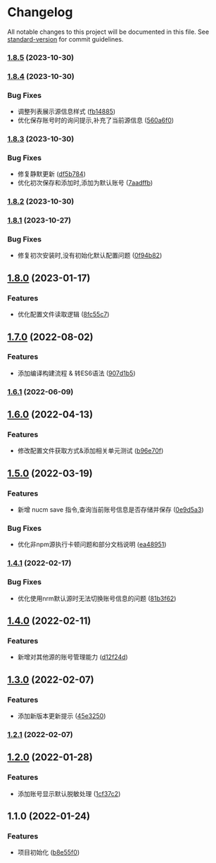 # Changelog

All notable changes to this project will be documented in this file. See [standard-version](https://github.com/conventional-changelog/standard-version) for commit guidelines.

### [1.8.5](https://github.com/beezen/nucm/compare/v1.8.4...v1.8.5) (2023-10-30)

### [1.8.4](https://github.com/beezen/nucm/compare/v1.8.3...v1.8.4) (2023-10-30)


### Bug Fixes

* 调整列表展示源信息样式 ([fb14885](https://github.com/beezen/nucm/commit/fb14885cd7e214e7572f59a95d60522ced33a253))
* 优化保存账号时的询问提示,补充了当前源信息 ([560a6f0](https://github.com/beezen/nucm/commit/560a6f049e359c0c3b20164e6704e15ceaa46a5c))

### [1.8.3](https://github.com/beezen/nucm/compare/v1.8.2...v1.8.3) (2023-10-30)


### Bug Fixes

* 修复静默更新 ([df5b784](https://github.com/beezen/nucm/commit/df5b784d34e320b3a6c1f93934b9a5cc2b0ae5a6))
* 优化初次保存和添加时,添加为默认账号 ([7aadffb](https://github.com/beezen/nucm/commit/7aadffb6d5ab3b00541a45f6231ec96ea26cc59d))

### [1.8.2](https://github.com/beezen/nucm/compare/v1.8.1...v1.8.2) (2023-10-30)

### [1.8.1](https://github.com/beezen/nucm/compare/v1.8.0...v1.8.1) (2023-10-27)


### Bug Fixes

* 修复初次安装时,没有初始化默认配置问题 ([0f94b82](https://github.com/beezen/nucm/commit/0f94b823ac6a3999417cef54f10bcf53a8dfd55a))

## [1.8.0](https://github.com/beezen/nucm/compare/v1.7.0...v1.8.0) (2023-01-17)


### Features

* 优化配置文件读取逻辑 ([8fc55c7](https://github.com/beezen/nucm/commit/8fc55c7352050fc13abca1f19f662dc35d4f0316))

## [1.7.0](https://github.com/beezen/nucm/compare/v1.6.1...v1.7.0) (2022-08-02)


### Features

* 添加编译构建流程 & 转ES6语法 ([907d1b5](https://github.com/beezen/nucm/commit/907d1b5efdd16efe1bcae4501da0302ebc0145d7))

### [1.6.1](https://github.com/beezen/nucm/compare/v1.6.0...v1.6.1) (2022-06-09)

## [1.6.0](https://github.com/beezen/nucm/compare/v1.5.0...v1.6.0) (2022-04-13)


### Features

* 修改配置文件获取方式&添加相关单元测试 ([b96e70f](https://github.com/beezen/nucm/commit/b96e70f10368ed96401237d3b6c249450e47637d))

## [1.5.0](https://github.com/beezen/nucm/compare/v1.4.1...v1.5.0) (2022-03-19)


### Features

* 新增 nucm save 指令,查询当前账号信息是否存储并保存 ([0e9d5a3](https://github.com/beezen/nucm/commit/0e9d5a3caa48524f6b50ee2ee0d14998e960cb2f))


### Bug Fixes

* 优化非npm源执行卡顿问题和部分文档说明 ([ea48951](https://github.com/beezen/nucm/commit/ea4895114324ab4183ad86ed800d1571d8d9638f))

### [1.4.1](https://github.com/beezen/nucm/compare/v1.4.0...v1.4.1) (2022-02-17)


### Bug Fixes

* 优化使用nrm默认源时无法切换账号信息的问题 ([81b3f62](https://github.com/beezen/nucm/commit/81b3f62afba977c313fbb7446769a7d3cfc1c6d1))

## [1.4.0](https://github.com/beezen/nucm/compare/v1.3.0...v1.4.0) (2022-02-11)


### Features

* 新增对其他源的账号管理能力 ([d12f24d](https://github.com/beezen/nucm/commit/d12f24dceacda716b13402cc33cdd7dccbef8ba3))

## [1.3.0](https://github.com/beezen/nucm/compare/v1.2.1...v1.3.0) (2022-02-07)


### Features

* 添加新版本更新提示 ([45e3250](https://github.com/beezen/nucm/commit/45e32507e25dd911ddaaaab08d6dc0c4ce8e235b))

### [1.2.1](https://github.com/beezen/nucm/compare/v1.2.0...v1.2.1) (2022-02-07)

## [1.2.0](https://github.com/beezen/nucm/compare/v1.1.0...v1.2.0) (2022-01-28)


### Features

* 添加账号显示默认脱敏处理 ([1cf37c2](https://github.com/beezen/nucm/commit/1cf37c2e41bab21f73a5b28d08ceb593ba576043))

## 1.1.0 (2022-01-24)


### Features

* 项目初始化 ([b8e55f0](https://github.com/beezen/nucm/commit/b8e55f0b727678b8d7d00db58cd4bfa4db126a8c))
